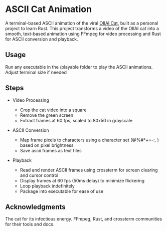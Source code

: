 # ASCII Cat Animation

A terminal-based ASCII animation of the viral [OIIAI Cat](https://www.youtube.com/watch?v=ZHgyQGoeaB0), built as a personal project to learn Rust. This project transforms a video of the OIIAI cat into a smooth, text-based animation using FFmpeg for video processing and Rust for ASCII conversion and playback.

## Usage

Run any executable in the /playable folder to play the ASCII animations. Adjust terminal size if needed

## Steps

- Video Processing

  - Crop the cat video into a square
  - Remove the green screen
  - Extract frames at 60 fps, scaled to 80x50 in grayscale

- ASCII Conversion

  - Map frame pixels to characters using a character set (@%#\*+=-:. ) based on pixel brightness
  - Save ascii frames as text files

- Playback
  - Read and render ASCII frames using crossterm for screen clearing and cursor control
  - Display frames at 60 fps (50ms delay) to minimize flickering
  - Loop playback indefinitely
  - Package into executable for ease of use

## Acknowledgments

The cat for its infectious energy.
FFmpeg, Rust, and crossterm communities for their tools and docs.
